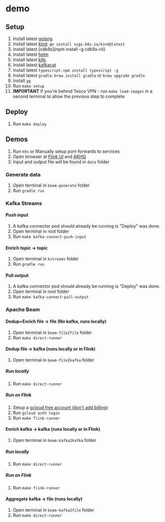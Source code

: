 # demo

## Setup

1. Install latest [golang](https://go.dev/doc/install)
1. Install latest [kind](https://kind.sigs.k8s.io/): `go install sigs.k8s.io/kind@latest`
1. Install latest [cdk8s](npm install -g cdk8s-cli)
1. Install latest [helm](https://helm.sh/docs/intro/install/)
1. Install latest [k9s](https://github.com/srfrnk/k9s)
1. Install latest [kafkacat](https://github.com/edenhill/kcat)
1. Install latest `typescript`: `npm install typescript -g`
1. Install latest `gradle`: `brew install gradle` or `brew upgrade gradle`
1. Install [`yq`](https://github.com/mikefarah/yq)
1. Run `make setup`
1. **IMPORTANT** If you're behind Tesco VPN - run `make load-images` in a second terminal to allow the previous step to complete

## Deploy

1. Run `make deploy`

## Demos

1. Run `k9s` or Manually setup port-forwards to services
1. Open browser at [Flink UI](http://localhost:8081) and [AKHQ](http://localhost:8080)
1. Input and output file will be found in `data` folder

### Generate data

1. Open terminal in `beam-generate` folder
1. Run `gradle run`

### Kafka Streams

#### Push input

1. A kafka connector pod should already be running is "Deploy" was done.
1. Open terminal in root folder
1. Run `make kafka-connect-push-input`

#### Enrich topic -> topic

1. Open terminal in `kstreams` folder
1. Run `gradle run`

#### Pull output

1. A kafka connector pod should already be running is "Deploy" was done.
1. Open terminal in root folder
1. Run `make kafka-connect-pull-output`

### Apache Beam

#### Dedup+Enrich file -> file (No kafka, runs locally)

1. Open terminal in `beam-file2file` folder
1. Run `make direct-runner`

#### Dedup file -> kafka (runs locally or in Flink)

1. Open terminal in `beam-file2kafka` folder

##### Run locally

1. Run `make direct-runner`

##### Run on Flink

1. Setup a [gcloud free account (don't add billing)](https://cloud.google.com/)
1. Run `gcloud auth login`
1. Run `make flink-runner`

#### Enrich kafka -> kafka (runs locally or in Flink)

1. Open terminal in `beam-kafka2kafka` folder

##### Run locally

1. Run `make direct-runner`

##### Run on Flink

1. Run `make flink-runner`

#### Aggregate kafka -> file (runs locally)

1. Open terminal in `beam-kafka2file` folder
1. Run `make direct-runner`
